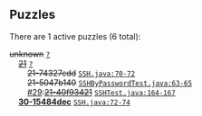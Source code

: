 ## Puzzles

There are 1 active puzzles (6 total):


<del>unknown</del> [`?`](../master/?)<br/>
&nbsp;&nbsp;&nbsp;&nbsp;[<del>21</del>](https://github.com/jcabi/jcabi-ssh/issues/21) [`?`](../master/?)<br/>
&nbsp;&nbsp;&nbsp;&nbsp;&nbsp;&nbsp;&nbsp;&nbsp;<del>21-74327cdd</del> [`SSH.java:70-72`](../master/src/main/java/com/jcabi/ssh/SSH.java#L70-L72)<br/>
&nbsp;&nbsp;&nbsp;&nbsp;&nbsp;&nbsp;&nbsp;&nbsp;<del>21-5047b140</del> [`SSHByPasswordTest.java:63-65`](../master/src/test/java/com/jcabi/ssh/SSHByPasswordTest.java#L63-L65)<br/>
&nbsp;&nbsp;&nbsp;&nbsp;&nbsp;&nbsp;&nbsp;&nbsp;[#29](https://github.com/jcabi/jcabi-ssh/issues/29):[<del>21-40f93421</del>](https://github.com/jcabi/jcabi-ssh/issues/29) [`SSHTest.java:164-167`](../master/src/test/java/com/jcabi/ssh/SSHTest.java#L164-L167)<br/>
&nbsp;&nbsp;&nbsp;&nbsp;[**30-15484dec**]() [`SSH.java:72-74`](../master/src/main/java/com/jcabi/ssh/SSH.java#L72-L74)<br/>